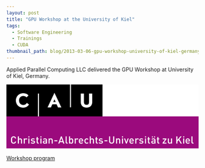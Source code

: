 ```yaml
---
layout: post
title: "GPU Workshop at the University of Kiel"
tags:
  - Software Engineering
  - Trainings
  - CUDA
thumbnail_path: blog/2013-03-06-gpu-workshop-university-of-kiel-germany/university_logo.png
---
```


Applied Parallel Computing LLC delivered the GPU Workshop at University of Kiel, Germany.

![alt text](\assets\img\blog\2013-03-06-gpu-workshop-university-of-kiel-germany\university_logo.png "Logo Title Text 1")

[Workshop program](\assets\img\blog\2013-03-06-gpu-workshop-university-of-kiel-germany\agenda.pdf)
